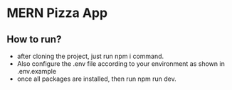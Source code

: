 # MERN Pizza App

## How to run?
- after cloning the project, just run npm i command.
- Also configure the .env file according to your environment as shown in .env.example
- once all packages are installed, then run npm run dev.
